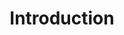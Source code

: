 ---
title: Introduction
position: 1.1
parameters:
  - name:
    content:
content_markdown: |-
  Reward API service available to manage(add new, delete and edit) rewards and allow users to purchase rewards affordable to them from the loyalty program.

  <div style="text-align:center"><img src ="http://developers.getshoutout.com/images/Rewards.png" /></div>

left_code_blocks:
  - code_block:
    title:
    language:
right_code_blocks:
  - code_block:
    title:
    language:
---